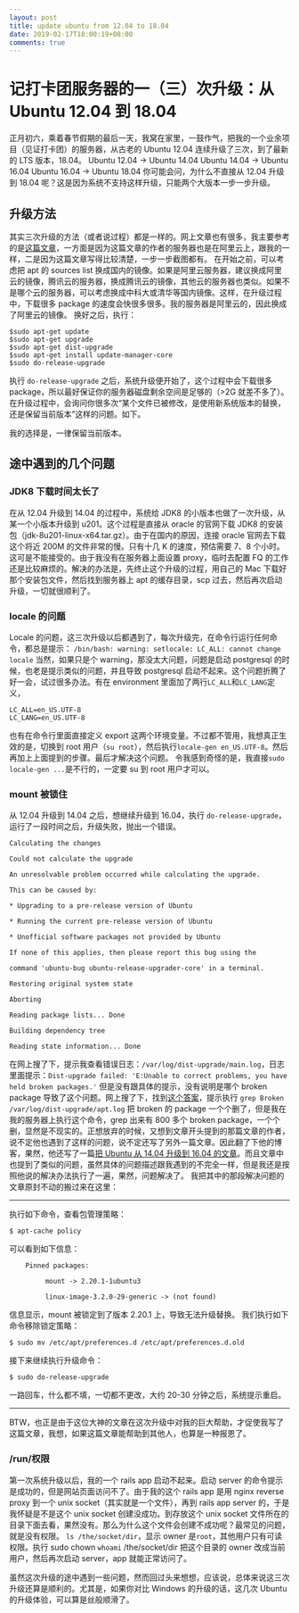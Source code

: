 ```yaml
---
layout: post
title: update ubuntu from 12.04 to 18.04
date: 2019-02-17T18:00:19+08:00
comments: true
---
```


# 记打卡团服务器的一（三）次升级：从 Ubuntu 12.04 到 18.04

正月初六，乘着春节假期的最后一天，我窝在家里，一鼓作气，把我的一个业余项目（见证打卡团）的服务器，从古老的 Ubuntu 12.04 连续升级了三次，到了最新的 LTS 版本，18.04。
Ubuntu 12.04 -\> Ubuntu 14.04
Ubuntu 14.04 -\> Ubuntu 16.04
Ubuntu 16.04 -\> Ubuntu 18.04
你可能会问，为什么不直接从 12.04 升级到 18.04 呢？这是因为系统不支持这样升级，只能两个大版本一步一步升级。

## 升级方法

其实三次升级的方法（或者说过程）都是一样的。网上文章也有很多，我主要参考的是[这篇文章](https://www.mobibrw.com/2016/3789)，一方面是因为这篇文章的作者的服务器也是在阿里云上，跟我的一样，二是因为这篇文章写得比较清楚，一步一步截图都有。
在开始之前，可以考虑把 apt 的 sources list 换成国内的镜像。如果是阿里云服务器，建议换成阿里云的镜像，腾讯云的服务器，换成腾讯云的镜像，其他云的服务器也类似。如果不是哪个云的服务器，可以考虑换成中科大或清华等国内镜像。这样，在升级过程中，下载很多 package 的速度会快很多很多。我的服务器是阿里云的，因此换成了阿里云的镜像。
换好之后，执行：

```
$sudo apt-get update
$sudo apt-get upgrade
$sudo apt-get dist-upgrade
$sudo apt-get install update-manager-core
$sudo do-release-upgrade
```

执行 `do-release-upgrade` 之后，系统升级便开始了，这个过程中会下载很多 package，所以最好保证你的服务器磁盘剩余空间是足够的（\>2G 就差不多了）。
在升级过程中，会询问你很多次“某个文件已被修改，是使用新系统版本的替换，还是保留当前版本”这样的问题。如下。

我的选择是，一律保留当前版本。

## 途中遇到的几个问题

### JDK8 下载时间太长了

在从 12.04 升级到 14.04 的过程中，系统给 JDK8 的小版本也做了一次升级，从某一个小版本升级到 u201。这个过程是直接从 oracle 的官网下载 JDK8 的安装包（jdk-8u201-linux-x64.tar.gz）。由于在国内的原因，连接 oracle 官网去下载这个将近 200M 的文件非常的慢。只有十几 K 的速度，预估需要 7、8 个小时。这可是不能接受的。由于我没有在服务器上面设置 proxy，临时去配置 FQ 的工作还是比较麻烦的。解决的办法是，先终止这个升级的过程，用自己的 Mac 下载好那个安装包文件，然后找到服务器上 apt 的缓存目录，scp 过去，然后再次启动升级，一切就很顺利了。

### locale 的问题

Locale 的问题，这三次升级以后都遇到了，每次升级完，在命令行运行任何命令，都总是提示：
`/bin/bash: warning: setlocale: LC_ALL: cannot change locale`
当然，如果只是个 warning，那没太大问题，问题是启动 postgresql 的时候，也老是提示类似的问题，并且导致 postgresql 启动不起来。这个问题折腾了好一会，试过很多办法。有在 environment 里面加了两行`LC_ALL`和`LC_LANG`定义，

    LC_ALL=en_US.UTF-8
    LC_LANG=en_US.UTF-8

也有在命令行里面直接定义 export 这两个环境变量。不过都不管用，我想真正生效的是，切换到 root 用户（`su root`），然后执行`locale-gen en_US.UTF-8`。然后再加上上面提到的步骤。最后才解决这个问题。
令我感到奇怪的是，我直接`sudo locale-gen ...`是不行的，一定要 su 到 root 用户才可以。

### mount 被锁住

从 12.04 升级到 14.04 之后，想继续升级到 16.04，执行 `do-release-upgrade`，运行了一段时间之后，升级失败，抛出一个错误。

    Calculating the changes

    Could not calculate the upgrade

    An unresolvable problem occurred while calculating the upgrade.

    This can be caused by:

    * Upgrading to a pre-release version of Ubuntu

    * Running the current pre-release version of Ubuntu

    * Unofficial software packages not provided by Ubuntu

    If none of this applies, then please report this bug using the

    command 'ubuntu-bug ubuntu-release-upgrader-core' in a terminal.

    Restoring original system state

    Aborting

    Reading package lists... Done

    Building dependency tree

    Reading state information... Done

在网上搜了下，提示我查看错误日志：`/var/log/dist-upgrade/main.log`，日志里面提示：`Dist-upgrade failed: 'E:Unable to correct problems, you have held broken packages.'` 但是没有跟具体的提示，没有说明是哪个 broken package 导致了这个问题。网上搜了下，找到[这个答案](https://askubuntu.com/questions/805175/unable-to-upgrade-from-14-04-to-16-04-could-not-calculate-the-upgrade-an-unres)，提示执行 `grep Broken /var/log/dist-upgrade/apt.log` 把 broken 的 package 一个个删了，但是我在我的服务器上执行这个命令，grep 出来有 800 多个 broken package，一个个删，显然是不现实的。正想放弃的时候，又想到文章开头提到的那篇文章的作者，说不定他也遇到了这样的问题，说不定还写了另外一篇文章。因此翻了下他的博客，果然，他还写了一篇[把 Ubuntu 从 14.04 升级到 16.04 的文章](https://www.mobibrw.com/2017/7068/comment-page-1#comment-3479)。而且文章中也提到了类似的问题，虽然具体的问题描述跟我遇到的不完全一样，但是我还是按照他说的解决办法执行了一遍，果然，问题解决了。
我把其中的那段解决问题的文章原封不动的搬过来在这里：

---

执行如下命令，查看包管理策略：

    $ apt-cache policy

可以看到如下信息：

```
	Pinned packages:

	     mount -> 2.20.1-1ubuntu3

	     linux-image-3.2.0-29-generic -> (not found)
```

信息显示，mount 被锁定到了版本 2.20.1 上，导致无法升级替换。
我们执行如下命令移除锁定策略：

    $ sudo mv /etc/apt/preferences.d /etc/apt/preferences.d.old

接下来继续执行升级命令：

    $ sudo do-release-upgrade

一路回车，什么都不填，一切都不更改，大约 20-30 分钟之后，系统提示重启。

---

BTW，也正是由于这位大神的文章在这次升级中对我的巨大帮助，才促使我写了这篇文章，我想，如果这篇文章能帮助到其他人，也算是一种报恩了。

### /run/权限

第一次系统升级以后，我的一个 rails app 启动不起来。启动 server 的命令提示是成功的，但是网站页面访问不了。由于我的这个 rails app 是用 nginx reverse proxy 到一个 unix socket（其实就是一个文件），再到 rails app server 的，于是我怀疑是不是这个 unix socket 创建没成功。到存放这个 unix socket 文件所在的目录下面去看，果然没有。那么为什么这个文件会创建不成功呢？最常见的问题，就是没有权限。
`ls /the/socket/dir`，显示 owner 是`root`，其他用户只有可读权限。执行
sudo chown `whoami` /the/socket/dir
把这个目录的 owner 改成当前用户，然后再次启动 server，app 就能正常访问了。

虽然这次升级的途中遇到一些问题，然而回过头来想想，应该说，总体来说这三次升级还算是顺利的。尤其是，如果你对比 Windows 的升级的话，这几次 Ubuntu 的升级体验，可以算是丝般顺滑了。
